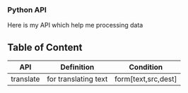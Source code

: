 ### Python API

Here is my API which help me processing data

## Table of Content

|API|Definition|Condition|
|------|-----|-----|
|translate|for translating text|form[text,src,dest]|

